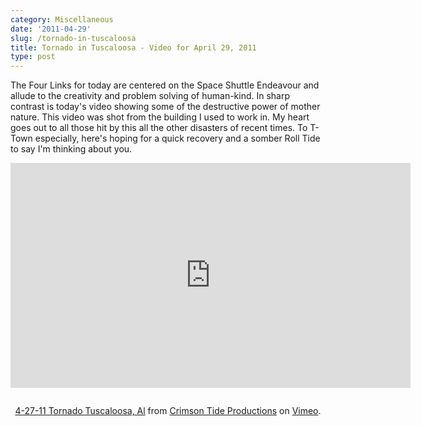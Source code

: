 ```yaml
---
category: Miscellaneous
date: '2011-04-29'
slug: /tornado-in-tuscaloosa
title: Tornado in Tuscaloosa - Video for April 29, 2011
type: post
---
```



The Four Links for today are centered on the Space Shuttle Endeavour and allude to the creativity and problem solving of human-kind. In sharp contrast is today's video showing some of the destructive power of mother nature. This video was shot from the building I used to work in. My heart goes out to all those hit by this all the other disasters of recent times. To T-Town especially, here's hoping for a quick recovery and a somber Roll Tide to say I'm thinking about you.

<div style="text-align:center;"><iframe src="http://player.vimeo.com/video/22970879?title=0&amp;byline=0&amp;portrait=0" width="640" height="360" frameborder="0"> </iframe></div>
<p style="padding-top:14px; text-align:center;"><a href="http://vimeo.com/22970879">4-27-11 Tornado Tuscaloosa, Al</a> from <a href="http://vimeo.com/user4970796">Crimson Tide Productions</a> on <a href="http://vimeo.com">Vimeo</a>.</p>